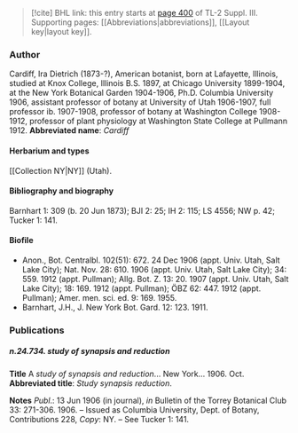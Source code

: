 > [!cite] BHL link: this entry starts at [page 400](https://www.biodiversitylibrary.org/page/33266707) of TL-2 Suppl. III.
> Supporting pages: [[Abbreviations|abbreviations]], [[Layout key|layout key]].

### Author

Cardiff, Ira Dietrich (1873-?), American botanist, born at Lafayette, Illinois, studied at Knox College, Illinois B.S. 1897, at Chicago University 1899-1904, at the New York Botanical Garden 1904-1906, Ph.D. Columbia University 1906, assistant professor of botany at University of Utah 1906-1907, full professor ib. 1907-1908, professor of botany at Washington College 1908-1912, professor of plant physiology at Washington State College at Pullmann 1912. 
**Abbreviated name**: *Cardiff*

#### Herbarium and types

[[Collection NY|NY]] (Utah).

#### Bibliography and biography

Barnhart 1: 309 (b. 20 Jun 1873); BJI 2: 25; IH 2: 115; LS 4556; NW p. 42; Tucker 1: 141.

#### Biofile

- Anon., Bot. Centralbl. 102(51): 672. 24 Dec 1906 (appt. Univ. Utah, Salt Lake City); Nat. Nov. 28: 610. 1906 (appt. Univ. Utah, Salt Lake City); 34: 559. 1912 (appt. Pullman); Allg. Bot. Z. 13: 20. 1907 (appt. Univ. Utah, Salt Lake City); 18: 169. 1912 (appt. Pullman); ÖBZ 62: 447. 1912 (appt. Pullman); Amer. men. sci. ed. 9: 169. 1955.
- Barnhart, J.H., J. New York Bot. Gard. 12: 123. 1911.

### Publications

##### n.24.734. study of synapsis and reduction

**Title**
A *study of synapsis and reduction*... New York... 1906. Oct.
**Abbreviated title**: *Study synapsis reduction*.

**Notes**
*Publ*.: 13 Jun 1906 (in journal), *in* Bulletin of the Torrey Botanical Club 33: 271-306. 1906.  – Issued as Columbia University, Dept. of Botany, Contributions 228, *Copy*: NY. – See Tucker 1: 141.

